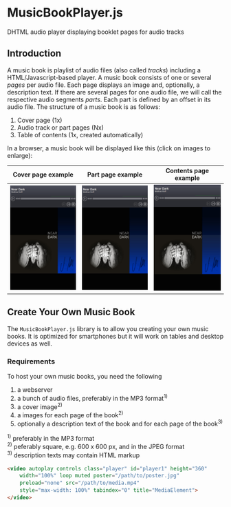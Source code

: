 # MusicBookPlayer.js
DHTML audio player displaying booklet pages for audio tracks

## Introduction
A music book is playlist of audio files (also called _tracks_) including a HTML/Javascript-based player. A music book consists of one or several _pages_ per audio file. Each page displays an image and, optionally, a description text. If there are several pages for one audio file, we will call the respective audio segments _parts_. Each part is defined by an offset in its audio file. The structure of a music book is as follows:
1. Cover page (1x)
2. Audio track or part pages (Nx)
3. Table of contents (1x, created automatically)

In a browser, a music book will be displayed like this (click on images to enlarge):

| Cover page example | Part page example | Contents page example | 
| :---: |  :---: |  :---: | 
| <img src="docs/img/MusicBookPlayer_Screenshot_01.jpg" style="width:20rem" alt="MusicBookPlayer: Cover page example"/> | <img src="docs/img/MusicBookPlayer_Screenshot_01.jpg" style="width:20rem" alt="MusicBookPlayer: Cover page example"/> | <img src="docs/img/MusicBookPlayer_Screenshot_01.jpg" style="width:20rem" alt="MusicBookPlayer: Cover page example"/> |

## Create Your Own Music Book
The `MusicBookPlayer.js` library is to allow you creating your own music books. It is optimized for smartphones but it will work on tables and desktop devices as well.

### Requirements
To host your own music books, you need the following
1. a webserver
2. a bunch of audio files, preferably in the MP3 format<sup>1)</sup>
3. a cover image<sup>2)</sup>
4. a images for each page of the book<sup>2)</sup>
5. optionally a description text of the book and for each page of the book<sup>3)</sup>

<sup>1)</sup> preferably in the MP3 format<br>
<sup>2)</sup> peferably square, e.g. 600 x 600 px, and in the JPEG format<br>
<sup>3)</sup> description texts may contain HTML markup

```html
<video autoplay controls class="player" id="player1" height="360"
	width="100%" loop muted poster="/path/to/poster.jpg"
	preload="none" src="/path/to/media.mp4"
	style="max-width: 100%" tabindex="0" title="MediaElement">
</video>
```

